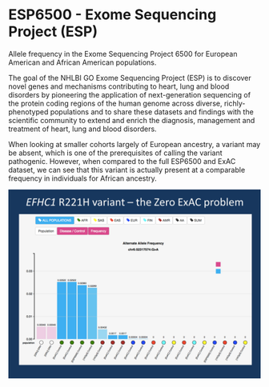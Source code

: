 # ESP6500 - Exome Sequencing Project (ESP)
Allele frequency in the Exome Sequencing Project 6500 for European American and African American populations. 

The goal of the NHLBI GO Exome Sequencing Project (ESP) is to discover novel genes and mechanisms contributing to heart, lung and blood disorders by pioneering the application of next-generation sequencing of the protein coding regions of the human genome across diverse, richly-phenotyped populations and to share these datasets and findings with the scientific community to extend and enrich the diagnosis, management and treatment of heart, lung and blood disorders.

When looking at smaller cohorts largely of European ancestry, a variant may be absent, which is one of the prerequisites of calling the variant pathogenic. However, when compared to the full ESP6500 and ExAC dataset, we can see that this variant is actually present at a comparable frequency in individuals for African ancestry.

![Screenshot](esp6500_screenshot_1.png)
<br />